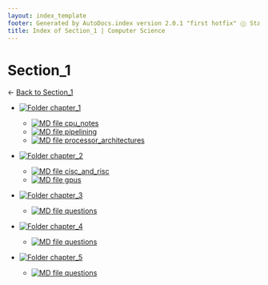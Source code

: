 ```yaml
---
layout: index_template
footer: Generated by AutoDocs.index version 2.0.1 "first hotfix" ⓒ Starwort, 2020
title: Index of Section_1 | Computer Science
---
```


# Section_1

← [Back to Section_1](..)

- [![Folder](https://starwort.github.io/computer-science/icon-folder.png) chapter_1](Paper_1/section_1/chapter_1)
  - [![MD file](https://img.icons8.com/windows/512/4a90e2/regular-document.png) cpu_notes](Paper_1/section_1/chapter_1/cpu_notes.md)
  - [![MD file](https://img.icons8.com/windows/512/4a90e2/regular-document.png) pipelining](Paper_1/section_1/chapter_1/pipelining.md)
  - [![MD file](https://img.icons8.com/windows/512/4a90e2/regular-document.png) processor_architectures](Paper_1/section_1/chapter_1/processor_architectures.md)

- [![Folder](https://starwort.github.io/computer-science/icon-folder.png) chapter_2](Paper_1/section_1/chapter_2)
  - [![MD file](https://img.icons8.com/windows/512/4a90e2/regular-document.png) cisc_and_risc](Paper_1/section_1/chapter_2/cisc_and_risc.md)
  - [![MD file](https://img.icons8.com/windows/512/4a90e2/regular-document.png) gpus](Paper_1/section_1/chapter_2/gpus.md)

- [![Folder](https://starwort.github.io/computer-science/icon-folder.png) chapter_3](Paper_1/section_1/chapter_3)
  - [![MD file](https://img.icons8.com/windows/512/4a90e2/regular-document.png) questions](Paper_1/section_1/chapter_3/questions.md)

- [![Folder](https://starwort.github.io/computer-science/icon-folder.png) chapter_4](Paper_1/section_1/chapter_4)
  - [![MD file](https://img.icons8.com/windows/512/4a90e2/regular-document.png) questions](Paper_1/section_1/chapter_4/questions.md)

- [![Folder](https://starwort.github.io/computer-science/icon-folder.png) chapter_5](Paper_1/section_1/chapter_5)
  - [![MD file](https://img.icons8.com/windows/512/4a90e2/regular-document.png) questions](Paper_1/section_1/chapter_5/questions.md)

